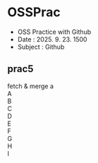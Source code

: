 # OSSPrac

- OSS Practice with Github
- Date : 2025. 9. 23. 1500
- Subject : Github
## prac5
fetch & merge a  
A  
B  
C  
D  
E  
F  
G  
H  
I  
